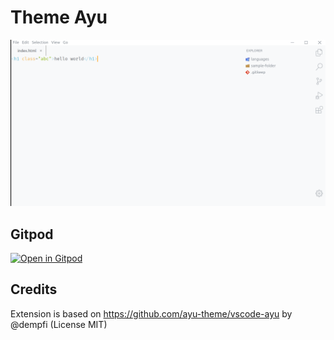# Theme Ayu

![demo](./images/demo.png)

## Gitpod

[![Open in Gitpod](https://gitpod.io/button/open-in-gitpod.svg)](https://gitpod.io/#https://github.com/lvce-editor/theme-ayu)

## Credits

Extension is based on https://github.com/ayu-theme/vscode-ayu by @dempfi (License MIT)
